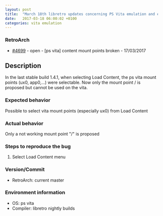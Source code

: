 ```yaml
---
layout: post
title:  "March 18th libretro updates concerning PS Vita emulation and emulators"
date:   2017-03-18 06:00:02 +0100
categories: vita emulation
---
```


### RetroArch
- [#4699](https://github.com/libretro/RetroArch/issues/4699) - open - [ps vita] content mount points broken - 17/03/2017

## Description

In the last stable build 1.4.1, when selecting Load Content, the ps vita mount points (ux0, app0,...) were selectable. Now only the mount point / is proposed but cannot be used on the vita.

### Expected behavior

Possible to select vita mount points (especially ux0) from Load Content

### Actual behavior

Only a not working mount point "/" is proposed

### Steps to reproduce the bug

1. Select Load Content menu

### Version/Commit

- RetroArch: current master

### Environment information

- OS: ps vita
- Compiler: libretro nightly builds


